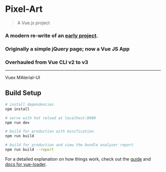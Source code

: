 # Pixel-Art
> A Vue.js project

### A modern re-write of an [early project](https://github.com/StevenJBurns/gschool-q1-pixel-art-maker).
### Originally a simple jQuery page; now a Vue JS App
### Overhauled from Vue CLI v2 to v3

---

  Vuex
  MAterial-UI

## Build Setup

``` bash
# install dependencies
npm install

# serve with hot reload at localhost:8080
npm run dev

# build for production with minification
npm run build

# build for production and view the bundle analyzer report
npm run build --report
```

For a detailed explanation on how things work, check out the [guide](http://vuejs-templates.github.io/webpack/) and [docs for vue-loader](http://vuejs.github.io/vue-loader).
